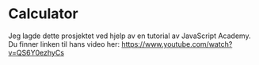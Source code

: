 # Calculator

Jeg lagde dette prosjektet ved hjelp av en tutorial av JavaScript Academy.
Du finner linken til hans video her:
https://www.youtube.com/watch?v=QS6Y0ezhyCs
